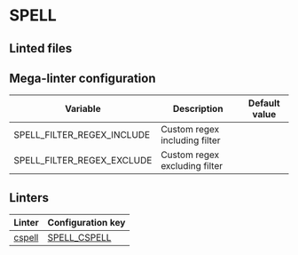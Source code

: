 <!-- markdownlint-disable MD003 MD020 MD033 MD041 -->
<!-- Generated by .automation/build.py, please do not update manually -->
<!-- Instead, update descriptor file at https://github.com/nvuillam/mega-linter/tree/master/megalinter/descriptors/spell.yml -->
# SPELL

## Linted files

## Mega-linter configuration

| Variable | Description | Default value |
| ----------------- | -------------- | -------------- |
| SPELL_FILTER_REGEX_INCLUDE | Custom regex including filter |  |
| SPELL_FILTER_REGEX_EXCLUDE | Custom regex excluding filter |  |

## Linters

| Linter | Configuration key |
| ------ | ----------------- |
| [cspell](spell_cspell.md) | [SPELL_CSPELL](spell_cspell.md) |
